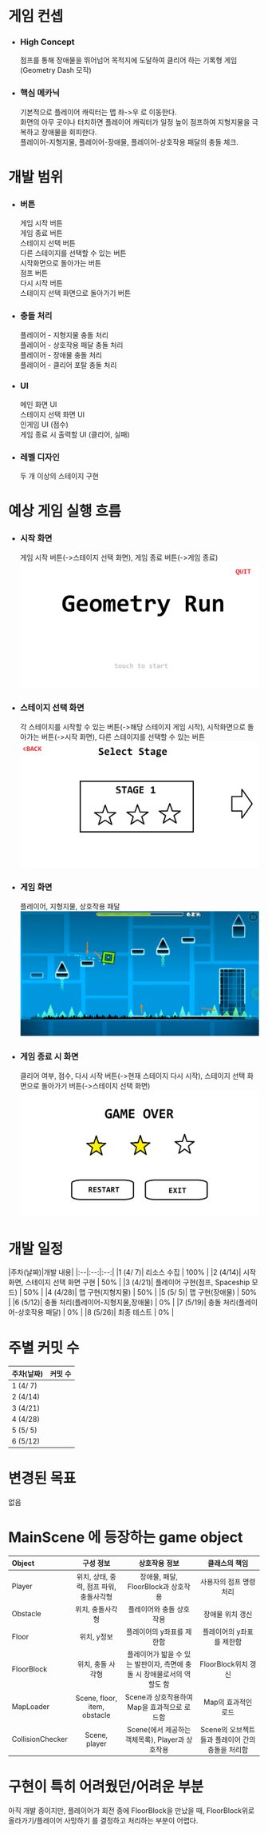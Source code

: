 # 게임 컨셉
- ### High Concept
    점프를 통해 장애물을 뛰어넘어 목적지에 도달하여 클리어 하는 기록형 게임 (Geometry Dash 모작)

- ### 핵심 메카닉
    기본적으로 플레이어 캐릭터는 맵 좌->우 로 이동한다. \
    화면의 아무 곳이나 터치하면 플레이어 캐릭터가 일정 높이 점프하여 지형지물을 극복하고 장애물을 회피한다. \
    플레이어-지형지물, 플레이어-장애물, 플레이어-상호작용 패달의 충돌 체크.


# 개발 범위
- ### 버튼
    게임 시작 버튼 \
    게임 종료 버튼 \
    스테이지 선택 버튼 \
    다른 스테이지를 선택할 수 있는 버튼 \
    시작화면으로 돌아가는 버튼 \
    점프 버튼 \
    다시 시작 버튼 \
    스테이지 선택 화면으로 돌아가기 버튼  

- ### 충돌 처리
    플레이어 - 지형지물 충돌 처리 \
    플레이어 - 상호작용 패달 충돌 처리 \
    플레이어 - 장애물 충돌 처리 \
    플레이어 - 클리어 포탈 충돌 처리  

- ### UI
    메인 화면 UI \
    스테이지 선택 화면 UI \
    인게임 UI (점수) \
    게임 종료 시 출력할 UI (클리어, 실패)  

- ### 레벨 디자인
    두 개 이상의 스테이지 구현


# 예상 게임 실행 흐름
- ### 시작 화면
    게임 시작 버튼(->스테이지 선택 화면), 게임 종료 버튼(->게임 종료)  
    ![시작 화면](https://github.com/808Jade/Geometry_Run/blob/master/readme_img/start_scene.png)

- ### 스테이지 선택 화면
    각 스테이지를 시작할 수 있는 버튼(->해당 스테이지 게임 시작), 시작화면으로 돌아가는 버튼(->시작 화면), 다른 스테이지를 선택할 수 있는 버튼
    ![스테이지 선택 화면](https://github.com/808Jade/Geometry_Run/blob/master/readme_img/stage_select_scene.png)

- ### 게임 화면
    플레이어, 지형지물, 상호작용 패달  
    ![게임 화면](https://github.com/808Jade/Geometry_Run/blob/master/readme_img/ingame_scene.png)

- ### 게임 종료 시 화면
    클리어 여부, 점수, 다시 시작 버튼(->현재 스테이지 다시 시작), 스테이지 선택 화면으로 돌아가기 버튼(->스테이지 선택 화면)
    ![게임 종료 시 화면](https://github.com/808Jade/Geometry_Run/blob/master/readme_img/gameover_scene.png)


# 개발 일정
|주차(날짜)|개발 내용|
|:--|:--:|:--:|
|1 (4/ 7)| 리소스 수집 | 100% |
|2 (4/14)| 시작 화면, 스테이지 선택 화면 구현 | 50% |
|3 (4/21)| 플레이어 구현(점프, Spaceship 모드) | 50% |
|4 (4/28)| 맵 구현(지형지물) | 50% |
|5 (5/ 5)| 맵 구현(장애물) | 50% |
|6 (5/12)| 충돌 처리(플레이어-지형지물,장애물) | 0% |
|7 (5/19)| 충돌 처리(플레이어-상호작용 패달) | 0% |
|8 (5/26)| 최종 테스트 | 0% |

# 주별 커밋 수
|주차(날짜)|커밋 수|
|:--|:--:|
|1 (4/ 7)| |
|2 (4/14)| |
|3 (4/21)| |
|4 (4/28)| |
|5 (5/ 5)| |
|6 (5/12)| |

# 변경된 목표
없음

# MainScene 에 등장하는 game object
|Object|구성 정보|상호작용 정보|클래스의 책임|
|:--|:--:|:--:|:--:|
|Player| 위치, 상태, 중력, 점프 파워, 충돌사각형 | 장애물, 패달, FloorBlock과 상호작용 | 사용자의 점프 명령 처리 |
|Obstacle| 위치, 충돌사각형 | 플레이어와 충돌 상호작용 | 장애물 위치 갱신 |
|Floor| 위치, y정보 | 플레이어의 y좌표를 제한함 | 플레이어의 y좌표를 제한함 |
|FloorBlock| 위치, 충돌 사각형 | 플레이어가 밟을 수 있는 발판이자, 측면에 충돌 시 장애물로서의 역할도 함 | FloorBlock위치 갱신 |
|MapLoader| Scene, floor, item, obstacle | Scene과 상호작용하여 Map을 효과적으로 로드함 | Map의 효과적인 로드 |
|CollisionChecker| Scene, player | Scene(에서 제공하는 객체목록), Player과 상호작용 | Scene의 오브젝트들과 플레이어 간의 충돌을 처리함 |

# 구현이 특히 어려웠던/어려운 부분
아직 개발 중이지만, 플레이어가 회전 중에 FloorBlock을 만났을 때, FloorBlock위로 올라가기/플레이어 사망하기 를 결정하고 처리하는 부분이 어렵다.








